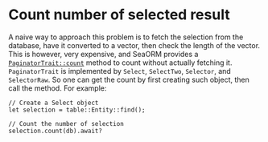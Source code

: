 # Count number of selected result

A naive way to approach this problem is to fetch the selection from the database, have it converted to a vector, then check the length of the vector. This is however, very expensive, and SeaORM provides a [`PaginatorTrait::count`](https://docs.rs/sea-orm/latest/sea_orm/trait.PaginatorTrait.html#method.count) method to count without actually fetching it. `PaginatorTrait` is implemented by `Select`, `SelectTwo`, `Selector`, and `SelectorRaw`. So one can get the count by first creating such object, then call the method. For example:

```rust, no_run
// Create a Select object
let selection = table::Entity::find();

// Count the number of selection
selection.count(db).await?
```